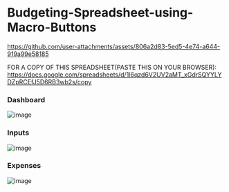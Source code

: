 # Budgeting-Spreadsheet-using-Macro-Buttons

https://github.com/user-attachments/assets/806a2d83-5ed5-4e74-a644-919a99e58185

FOR A COPY OF THIS SPREADSHEET(PASTE THIS ON YOUR BROWSER): https://docs.google.com/spreadsheets/d/1I6qzd6V2UV2aMT_xGdrSQYYLYDZpRCEfJ5D6RB3wb2s/copy

### Dashboard
![image](https://github.com/user-attachments/assets/797cf511-f27f-42bb-a18b-14bd35a12b32)
### Inputs
![image](https://github.com/user-attachments/assets/e0927192-cffe-46f3-b509-20c97ee494da)
### Expenses
![image](https://github.com/user-attachments/assets/b267b3cc-b4e5-410b-8da7-0c5f4b919c96)
